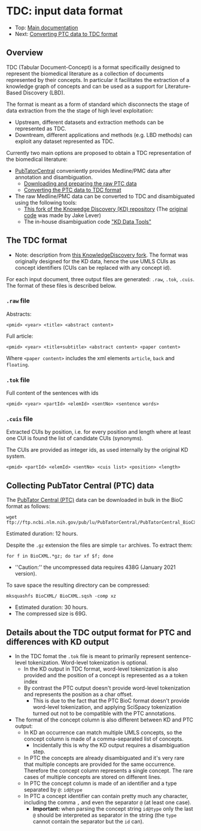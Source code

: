 # TDC: input data format

* Top: [Main documentation](..)
* Next: [Converting PTC data to TDC format](converting-ptc-data-to-tdc-format)


## Overview

TDC (Tabular Document-Concept)  is a format specificailly designed to represent the biomedical literature as a collection of documents represented by their concepts. In particular it facilitates the extraction of a knowledge graph of concepts and can be used as a support for Literature-Based Discovery (LBD).

The format is meant as a form of standard which disconnects the stage of data extraction from the the stage of high level exploitation:

* Upstream, different datasets and extraction methods can be represented as TDC.
* Downtream, different applications and methods (e.g. LBD methods) can exploit any dataset represented as TDC.

Currently two main options are proposed to obtain a TDC representation of the biomedical literature:

- [PubTatorCentral](https://www.ncbi.nlm.nih.gov/research/pubtator/) conveniently provides Medline/PMC data after annotation and disambiguation.
    - [Downloading and preparing the raw PTC data](#collecting-pubtator-central-PTC-data) 
    - [Converting the PTC data to TDC format](../converting-ptc-data-to-tdc-format)
- The raw Medline/PMC data can be converted to TDC and disambiguated using the following tools:
    - [This fork of the Knowedge Discovery (KD) repository](https://github.com/erwanm/knowledgediscovery) (The [original code](https://github.com/jakelever/knowledgediscovery) was made by Jake Lever)
    - The in-house disambiguation code ["KD Data Tools"](https://github.com/erwanm/kd-data-tools)
  

## The TDC format

* Note: description from [this KnowledgeDiscovery fork](https://github.com/erwanm/knowledgediscovery). The format was originally designed for the KD data, hence the use UMLS CUIs as concept identifiers (CUIs can be replaced with any concept id).

For each input document, three output files are generated: `.raw`, `.tok`, `.cuis`. The format of these files is described below.

### `.raw` file

Abstracts:

```
<pmid> <year> <title> <abstract content>
```

Full article:

```
<pmid> <year> <title+subtitle> <abstract content> <paper content>
```

Where `<paper content>` includes the xml elements `article`, `back` and `floating`.

### `.tok` file

Full content of the sentences with ids

```
<pmid> <year> <partId> <elemId> <sentNo> <sentence words>
```

### `.cuis` file

Extracted CUIs by position, i.e. for every position and length where at least one CUI is found the list of candidate CUIs (synonyms).

The CUIs are provided as integer ids, as used internally by the original KD system.

```
<pmid> <partId> <elemId> <sentNo> <cuis list> <position> <length>
```




## Collecting PubTator Central (PTC) data

The [PubTator Central (PTC)](https://www.ncbi.nlm.nih.gov/research/pubtator/) data can be downloaded in bulk in the BioC format as follows:

```
wget ftp://ftp.ncbi.nlm.nih.gov/pub/lu/PubTatorCentral/PubTatorCentral_BioCXML/*
```

Estimated duration: 12 hours.

Despite the `.gz` extension the files are simple `tar` archives. To extract them:

```
for f in BioCXML.*gz; do tar xf $f; done
```

* ''Caution:'' the uncompressed data requires 438G (January 2021 version).

To save space the resulting directory can be compressed:

```
mksquashfs BioCXML/ BioCXML.sqsh -comp xz
```

* Estimated duration: 30 hours.
* The compressed size is 69G.

## Details about the TDC output format for PTC and differences with KD output

* In the TDC fomat the `.tok` file is meant to primarily represent sentence-level tokenization. Word-level tokenization is optional.
    * In the KD output in TDC format, word-level tokenization is also provided and the position of a concept is represented as a a token index
    * By contrast the PTC output doesn't provide word-level tokenization and represents the position as a char offset.
         * This is due to the fact that the PTC BioC format doesn't provide word-level tokenization, and applying SciSpacy tokenization turned out not to be compatible with the PTC annotations.
* The format of the concept column is also different between KD and PTC output:
    * In KD an occurrence can match multiple UMLS concepts, so the concept column is made of a comma-separated list of concepts.
        * Incidentally this is why the KD output requires a disambiguation step.
    * In PTC the concepts are already disambiguated and it's very rare that multiple concepts are provided for the same occurrence. Therefore the concept column represents a single concept. The rare cases of multiple concepts are stored on different lines.
    * In PTC the concept column is made of an identifier and a type separated by `@`: `id@type`
    * In PTC a concept identifier can contain pretty much any character, including the comma `,` and even the separator `@` (at least one case).
        * **Important:** when parsing the concept string `id@type` only the last `@` should be interpreted as separator in the string (the `type` cannot contain the separator but the `id` can).

